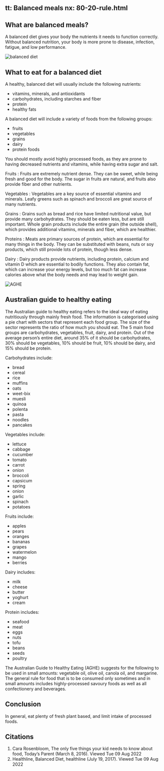 tt: Balanced meals
nx: 80-20-rule.html
---

## What are balanced meals?

A balanced diet gives your body the nutrients it needs to function correctly. Without balanced nutrition, your body is more prone to disease, infection, fatigue, and low performance.

![balanced diet](https://cdn.cdnparenting.com/articles/2018/12/05161926/590825882-H.webp)

## What to eat for a balanced diet

A healthy, balanced diet will usually include the following nutrients:

 - vitamins, minerals, and antioxidants
 - carbohydrates, including starches and fiber
 - protein
 - healthy fats

A balanced diet will include a variety of foods from the following groups:

 - fruits
 - vegetables
 - grains
 - dairy
 - protein foods

You should mostly avoid highly processed foods, as they are prone to having decreased nutrients and vitamins, while having extra sugar and salt.

Fruits
: Fruits are extremely nutrient dense. They can be sweet, while being fresh and good for the body. The sugar in fruits are natural, and fruits also provide fiber and other nutrients.

Vegetables
: Vegetables are a key source of essential vitamins and minerals. Leafy greens such as spinach and broccoli are great source of many nutrients.

Grains
: Grains such as bread and rice have limited nutritional value, but provide many carbohydrates. They should be eaten less, but are still important. Whole grain products include the entire grain (the outside shell), which provides additional vitamins, minerals and fiber, which are healthier.

Proteins
: Meats are primary sources of protein, which are essential for many things in the body. They can be substituted with beans, nuts or soy products, which still provide lots of protein, though less dense.

Dairy
: Dairy products provide nutrients, including protein, calcium and vitamin D which are essential to bodily functions. They also contain fat, which can increase your energy levels, but too much fat can increase calories above what the body needs and may lead to weight gain.

![AGHE](https://www.eatforhealth.gov.au/sites/default/files/images/the_guidelines/n55_agthe_large.jpg)

## Australian guide to healthy eating
The Australian guide to healthy eating refers to the ideal way of eating nutritiously through mainly fresh food. The information is categorised using a pie chart with sectors that represent each food group. The size of the sector represents the ratio of how much you should eat. The 5 main food groups are carbohydrates, vegetables, fruit, dairy, and protein. Out of the average person’s entire diet, around 35% of it should be carbohydrates, 30% should be vegetables, 10% should be fruit, 10% should be dairy, and 15% should be protein.

Carbohydrates include:

 - bread
 - cereal
 - rice
 - muffins
 - oats
 - weet-bix
 - muesli
 - quinoa
 - polenta
 - pasta
 - noodles
 - pancakes


Vegetables include:

 - lettuce
 - cabbage
 - cucumber
 - tomato
 - carrot
 - onion
 - broccoli
 - capsicum
 - spring
 - onion
 - garlic
 - spinach
 - potatoes


Fruits include:

 - apples
 - pears
 - oranges
 - bananas
 - grapes
 - watermelon
 - mango
 - berries


Dairy includes:

 - milk
 - cheese
 - butter
 - yoghurt
 - cream


Protein includes:

 - seafood
 - meat
 - eggs
 - nuts
 - tofu
 - beans
 - seeds
 - poultry


The Australian Guide to Healthy Eating (AGHE) suggests for the following to be used in small amounts: vegetable oil, olive oil, canola oil, and margarine. The general rule for food that is to be consumed only sometimes and in small amounts includes highly-processed savoury foods as well as all confectionery and beverages.

## Conclusion
In general, eat plenty of fresh plant based, and limit intake of processed foods.

## Citations
1. Cara Rosenbloom, The only five things your kid needs to know about food, Today’s Parent (March 8, 2016). Viewed Tue 09 Aug 2022
2. Healthline, Balanced Diet, healthline (July 19, 2017). Viewed Tue 09 Aug 2022
